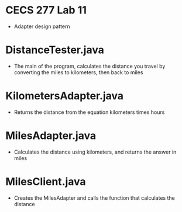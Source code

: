 # CECS 277 Lab 11
* Adapter design pattern

# DistanceTester.java
* The main of the program, calculates the distance you travel by converting the miles to kilometers, then back to miles

# KilometersAdapter.java
* Returns the distance from the equation kilometers times hours

# MilesAdapter.java
* Calculates the distance using kilometers, and returns the answer in miles

# MilesClient.java
* Creates the MilesAdapter and calls the function that calculates the distance
